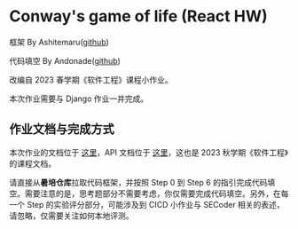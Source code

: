 # Conway's game of life (React HW)

框架 By Ashitemaru([github](https://github.com/ashitemaru))

代码填空 By Andonade([github](https://github.com/andonade))

改编自 2023 春学期《软件工程》课程小作业。

本次作业需要与 Django 作业一并完成。


## 作业文档与完成方式

本次作业的文档位于 [这里](https://thuse-course.github.io/course-index/handout/react/)，API 文档位于 [这里](https://thuse-course.github.io/course-index/handout/api/)，这也是 2023 秋学期《软件工程》的课程文档。

请直接从**暑培仓库**拉取代码框架，并按照 Step 0 到 Step 6 的指引完成代码填空。需要注意的是，思考题部分不需要考虑，你仅需要完成代码填空。另外，在每一个 Step 的实验评分部分，可能涉及到 CICD 小作业与 SECoder 相关的表述，请忽略，仅需要关注如何本地评测。